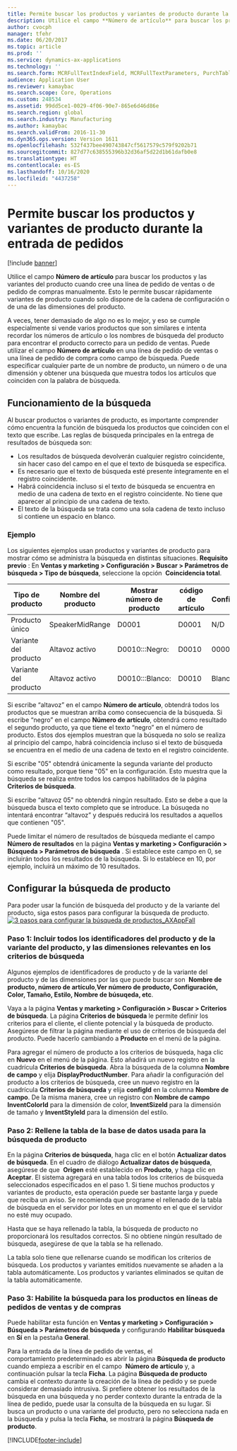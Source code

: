 ```yaml
---
title: Permite buscar los productos y variantes de producto durante la entrada de pedidos
description: Utilice el campo **Número de artículo** para buscar los productos y las variantes del producto cuando cree una línea de pedido de ventas o de pedido de compras manualmente. Esto le permite buscar rápidamente variantes de producto cuando solo dispone de la cadena de configuración o de una de las dimensiones del producto.
author: cvocph
manager: tfehr
ms.date: 06/20/2017
ms.topic: article
ms.prod: ''
ms.service: dynamics-ax-applications
ms.technology: ''
ms.search.form: MCRFullTextIndexField, MCRFullTextParameters, PurchTable, PurchTablePart, SalesTable
audience: Application User
ms.reviewer: kamaybac
ms.search.scope: Core, Operations
ms.custom: 248534
ms.assetid: 99dd5ce1-0029-4f06-90e7-865e6d46d86e
ms.search.region: global
ms.search.industry: Manufacturing
ms.author: kamaybac
ms.search.validFrom: 2016-11-30
ms.dyn365.ops.version: Version 1611
ms.openlocfilehash: 532f437bee490743847cf5617579c579f9202b71
ms.sourcegitcommit: 827d77c638555396b32d36af5d22d1b61dafb0e8
ms.translationtype: HT
ms.contentlocale: es-ES
ms.lasthandoff: 10/16/2020
ms.locfileid: "4437258"
---
```

# <a name="search-for-products-and-product-variants-during-order-entry"></a>Permite buscar los productos y variantes de producto durante la entrada de pedidos

[!include [banner](../includes/banner.md)]

Utilice el campo **Número de artículo** para buscar los productos y las variantes del producto cuando cree una línea de pedido de ventas o de pedido de compras manualmente.  Esto le permite buscar rápidamente variantes de producto cuando solo dispone de la cadena de configuración o de una de las dimensiones del producto.

A veces, tener demasiado de algo no es lo mejor, y eso se cumple especialmente si vende varios productos que son similares e intenta recordar los números de artículo o los nombres de búsqueda del producto para encontrar el producto correcto para un pedido de ventas. Puede utilizar el campo **Número de artículo** en una línea de pedido de ventas o una línea de pedido de compra como campo de búsqueda. Puede especificar cualquier parte de un nombre de producto, un número o de una dimensión y obtener una búsqueda que muestra todos los artículos que coinciden con la palabra de búsqueda.

## <a name="how-searchworks"></a>Funcionamiento de la búsqueda
Al buscar productos o variantes de producto, es importante comprender cómo encuentra la función de búsqueda los productos que coinciden con el texto que escribe. Las reglas de búsqueda principales en la entrega de resultados de búsqueda son:

-   Los resultados de búsqueda devolverán cualquier registro coincidente, sin hacer caso del campo en el que el texto de búsqueda se especifica.
-   Es necesario que el texto de búsqueda esté presente íntegramente en el registro coincidente.
-   Habrá coincidencia incluso si el texto de búsqueda se encuentra en medio de una cadena de texto en el registro coincidente. No tiene que aparecer al principio de una cadena de texto.
-   El texto de la búsqueda se trata como una sola cadena de texto incluso si contiene un espacio en blanco.

### <a name="examples"></a>Ejemplo

Los siguientes ejemplos usan productos y variantes de producto para mostrar cómo se administra la búsqueda en distintas situaciones. **Requisito previo** : En **Ventas y marketing &gt; Configuración &gt; Buscar &gt; Parámetros de búsqueda &gt; Tipo de búsqueda**, seleccione la opción  **Coincidencia total**.

| Tipo de producto     | Nombre del producto    | Mostrar número de producto | código de artículo | Configuración |
|------------------|-----------------|------------------------|-------------|---------------|
| Producto único | SpeakerMidRange | D0001                  | D0001       | N/D            |
| Variante del producto  | Altavoz activo  | D0010:::Negro:         | D0010       | 000005        |
| Variante del producto  | Altavoz activo  | D0010:::Blanco:         | D0010       | Blanco         |

Si escribe “altavoz” en el campo **Número de artículo**, obtendrá todos los productos que se muestran arriba como consecuencia de la búsqueda. Si escribe “negro” en el campo **Número de artículo**, obtendrá como resultado el segundo producto, ya que tiene el texto “negro” en el número de producto. Estos dos ejemplos muestran que la búsqueda no solo se realiza al principio del campo, habrá coincidencia incluso si el texto de búsqueda se encuentra en el medio de una cadena de texto en el registro coincidente.  

Si escribe "05" obtendrá únicamente la segunda variante del producto como resultado, porque tiene "05" en la configuración. Esto muestra que la búsqueda se realiza entre todos los campos habilitados de la página **Criterios de búsqueda**.  

Si escribe “altavoz 05" no obtendrá ningún resultado. Esto se debe a que la búsqueda busca el texto completo que se introduce. La búsuqeda no intentará encontrar “altavoz” y después reducirá los resultados a aquellos que contienen "05".  

Puede limitar el número de resultados de búsqueda mediante el campo **Número de resultados** en la página **Ventas y marketing &gt; Configuración &gt; Búsqueda &gt; Parámetros de búsqueda** . Si establece este campo en 0, se incluirán todos los resultados de la búsqueda. Si lo establece en 10, por ejemplo, incluirá un máximo de 10 resultados.

## <a name="configure-the-productsearch"></a>Configurar la búsqueda de producto
Para poder usar la función de búsqueda del producto y de la variante del producto, siga estos pasos para configurar la búsqueda de producto. [![3 pasos para configurar la búsqueda de productos\_AXAppFall](./media/3-steps-to-configure-product-search_axappfall.png)](./media/3-steps-to-configure-product-search_axappfall.png)

### <a name="step-1include-all-the-relevant-product-and-product-variant-identifiers-and-dimensions-in-the-search-criteria"></a>Paso 1: Incluir todos los identificadores del producto y de la variante del producto, y las dimensiones relevantes en los criterios de búsqueda

Algunos ejemplos de identificadores de producto y de la variante del producto y de las dimensiones por las que puede buscar son  **Nombre de producto, número de artículo**,**Ver número de producto, Configuración, Color, Tamaño, Estilo, Nombre de búsuqeda, etc**.  

Vaya a la página **Ventas y marketing &gt; Configuración &gt; Buscar &gt; Criterios de búsqueda**. La página **Criterios de búsqueda** le permite definir los criterios para el cliente, el cliente potencial y la búsqueda de producto. Asegúrese de filtrar la página mediante el uso de criterios de búsqueda del producto. Puede hacerlo cambiando a **Producto** en el menú de la página.  

Para agregar el número de producto a los criterios de búsqueda, haga clic en **Nuevo** en el menú de la página. Esto añadirá un nuevo registro en la cuadrícula **Criterios de búsqueda**. Abra la búsqueda de la columna **Nombre de campo** y elija **DisplayProductNumber**. Para añadir la configuración del producto a los criterios de búsqueda, cree un nuevo registro en la cuadrícula **Criterios de búsqueda** y elija **configId** en la columna **Nombre de campo**. De la misma manera, cree un registro con **Nombre de campo** **InventColorId** para la dimensión de color, **InventSizeId** para la dimensión de tamaño y **InventStyleId** para la dimensión del estilo.

### <a name="step-2-populate-the-database-table-that-is-used-for-product-search"></a>Paso 2: Rellene la tabla de la base de datos usada para la búsqueda de producto

En la página **Criterios de búsqueda**, haga clic en el botón **Actualizar datos de búsqueda**. En el cuadro de diálogo **Actualizar datos de búsqueda**, asegúrese de que  **Origen** esté establecido en **Producto**, y haga clic en **Aceptar**. El sistema agregará en una tabla todos los criterios de búsqueda seleccionados especificados en el paso 1. Si tiene muchos productos y variantes de producto, esta operación puede ser bastante larga y puede que reciba un aviso. Se recomienda que programe el rellenado de la tabla de búsqueda en el servidor por lotes en un momento en el que el servidor no esté muy ocupado.  

Hasta que se haya rellenado la tabla, la búsqueda de producto no proporcionará los resultados correctos. Si no obtiene ningún resultado de búsqueda, asegúrese de que la tabla se ha rellenado.  

La tabla solo tiene que rellenarse cuando se modifican los criterios de búsqueda. Los productos y variantes emitidos nuevamente se añaden a la tabla automáticamente. Los productos y variantes eliminados se quitan de la tabla automáticamente.

### <a name="step-3-enable-the-lookup-for-product-search-on-sales-and-purchase-order-lines"></a>Paso 3: Habilite la búsqueda para los productos en líneas de pedidos de ventas y de compras

Puede habilitar esta función en **Ventas y marketing &gt; Configuración &gt; Búsqueda &gt; Parámetros de búsqueda** y configurando **Habilitar búsqueda** en **Sí** en la pestaña **General**.  

Para la entrada de la línea de pedido de ventas, el comportamiento predeterminado es abrir la página **Búsqueda de producto** cuando empieza a escribir en el campo  **Número de artículo** y, a continuación pulsar la tecla **Ficha**. La página **Búsqueda de producto** cambia el contexto durante la creación de la línea de pedido y se puede considerar demasiado intrusiva. Si prefiere obtener los resultados de la búsqueda en una búsqueda y no perder contexto durante la entrada de la línea de pedido, puede usar la consulta de la búsqueda en su lugar. Si busca un producto o una variante del producto, pero no selecciona nada en la búsqueda y pulsa la tecla **Ficha**, se mostrará la página **Búsqueda de producto**.





[!INCLUDE[footer-include](../../includes/footer-banner.md)]
